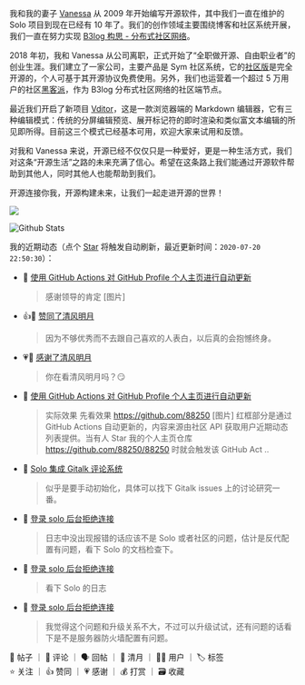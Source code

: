 我和我的妻子 [Vanessa](https://github.com/Vanessa219) 从 2009 年开始编写开源软件，其中我们一直在维护的 Solo 项目到现在已经有 10 年了。我们的创作领域主要围绕博客和社区系统开展，我们一直在努力实现 [B3log 构思 - 分布式社区网络](https://hacpai.com/article/1546941897596)。

2018 年初，我和 Vanessa 从公司离职，正式开始了“全职做开源、自由职业者”的创业生涯。我们建立了一家公司，主要产品是 Sym 社区系统，它的[社区版](https://github.com/88250/symphony)是完全开源的，个人可基于其开源协议免费使用。另外，我们也运营着一个超过 5 万用户的社区[黑客派](https://hacpai.com)，作为 B3log 分布式社区网络的社区端节点。

最近我们开启了新项目 [Vditor](https://github.com/Vanessa219/vditor)，这是一款浏览器端的 Markdown 编辑器，它有三种编辑模式：传统的分屏编辑预览、展开标记符的即时渲染和类似富文本编辑的所见即所得。目前这三个模式已经基本可用，欢迎大家来试用和反馈。

对我和 Vanessa 来说，开源已经不仅仅只是一种爱好，更是一种生活方式，我们对这条“开源生活”之路的未来充满了信心。希望在这条路上我们能通过开源软件帮助到其他人，同时其他人也能帮助到我们。

开源连接你我，开源构建未来，让我们一起走进开源的世界！

<a title="Hits" target="_blank" href="https://github.com/88250/88250"><img src="https://hits.b3log.org/88250/88250.svg"></a>

![Github Stats](https://github-readme-stats.vercel.app/api?username=88250&show_icons=true)

<!--events start -->

我的近期动态（点个 [Star](https://github.com/88250/88250) 将触发自动刷新，最近更新时间：`2020-07-20 22:50:30`）：

* 💬 [使用 GitHub Actions 对 GitHub Profile 个人主页进行自动更新](https://hacpai.com/article/1595248018192/comment/1595251746768#comments)

  > 感谢领导的肯定 [图片]
* 👍🌙 [赞同了清风明月](https://hacpai.com/member/Gakkiyomi2019/breezemoons/1595163310013)

  > 因为不够优秀而不去跟自己喜欢的人表白，以后真的会抱憾终身。
* 💗🌙 [感谢了清风明月](https://hacpai.com/member/bylx/breezemoons/1595238295849)

  > 你在看清风明月吗？😏
* 📝 [使用 GitHub Actions 对 GitHub Profile 个人主页进行自动更新](https://hacpai.com/article/1595248018192)

  > 实际效果 先看效果 https://github.com/88250 [图片] 红框部分是通过 GitHub Actions 自动更新的，内容来源由社区 API 获取用户近期动态列表提供。当有人 Star 我的个人主页仓库 https://github.com/88250/88250 时就会触发该 GitHub Act ..
* 💬 [Solo 集成 Gitalk 评论系统](https://hacpai.com/article/1594988019287/comment/1595234799824#comments)

  > 似乎是要手动初始化，具体可以找下 Gitalk issues 上的讨论研究一番。
* 💬 [登录 solo 后台拒绝连接](https://hacpai.com/article/1595226963494/comment/1595231314445#comments)

  > 日志中没出现报错的话应该不是 Solo 或者社区的问题，估计是反代配置有问题，看下 Solo 的文档检查下。
* 💬 [登录 solo 后台拒绝连接](https://hacpai.com/article/1595226963494/comment/1595229962617#comments)

  > 看下 Solo 的日志
* 💬 [登录 solo 后台拒绝连接](https://hacpai.com/article/1595226963494/comment/1595228355672#comments)

  > 我觉得这个问题和升级关系不大，不过可以升级试试，还有问题的话看下是不是服务器防火墙配置有问题。

📝 帖子 ｜ 💬 评论 ｜ 🗣 回帖 ｜ 🌙 清月 ｜ 👨‍💻 用户 ｜ 🏷️ 标签  
⭐️ 关注 ｜ 👍 赞同 ｜ 💗 感谢 ｜ 💰 打赏 ｜ 🗃 收藏

<!--events end -->
